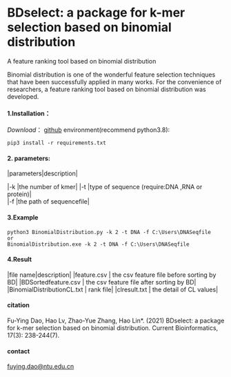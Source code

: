 # BDselect: a package for k-mer selection based on binomial distribution
A feature ranking tool based on binomial distribution

Binomial distribution is one of the wonderful feature selection techniques that have been successfully applied in many works. For the convenience of researchers, a feature ranking tool based on binomial distribution was developed.

#### 1.Installation：
*Download*： [github](https://github.com/)
environment(recommend python3.8):  
  ```
  pip3 install -r requirements.txt 
  ```  
#### 2. parameters:
 |parameters|description|

|-k |the number of kmer|
|-t |type of sequence (require:DNA ,RNA or protein)|   
|-f |the path of sequencefile|  


#### 3.Example
 ```
python3 BinomialDistribution.py -k 2 -t DNA -f C:\Users\DNASeqfile
or
BinomialDistribution.exe -k 2 -t DNA -f C:\Users\DNASeqfile
 ```
#### 4.Result
|file name|description|
|feature.csv | the csv feature file before sorting by BD|
|BDSortedfeature.csv | the csv feature file after sorting by BD|
|BinomialDistributionCL.txt | rank file|
|clresult.txt | the detail of CL values|

#### citation
Fu-Ying Dao, Hao Lv, Zhao-Yue Zhang, Hao Lin*. (2021) BDselect: a package for k-mer selection based on binomial distribution. Current Bioinformatics, 17(3): 238-244(7).

#### contact 
fuying.dao@ntu.edu.cn
